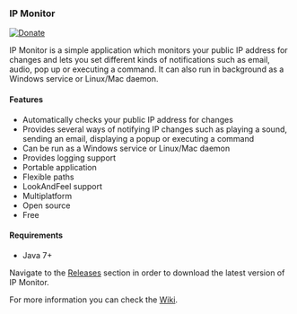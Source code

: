 ### IP Monitor

[![Donate](https://img.shields.io/badge/paypal-donate-green.svg)](https://www.paypal.com/cgi-bin/webscr?cmd=_s-xclick&hosted_button_id=3AXFPTSZQEA2E)

IP Monitor is a simple application which monitors your public IP address for changes and lets you set different kinds of notifications such as email, audio, pop up or executing a command. It can also run in background as a Windows service or Linux/Mac daemon.

#### Features

 *  Automatically checks your public IP address for changes
 *  Provides several ways of notifying IP changes such as playing a sound, sending an email, displaying a popup or executing a command
 *  Can be run as a Windows service or Linux/Mac daemon
 *  Provides logging support
 *  Portable application
 *  Flexible paths
 *  LookAndFeel support
 *  Multiplatform
 *  Open source
 *  Free

#### Requirements

 *  Java 7+

Navigate to the [Releases](https://github.com/pupi1985/IPMonitor/releases) section in order to download the latest version of IP Monitor.

For more information you can check the [Wiki](https://github.com/pupi1985/IPMonitor/wiki).
